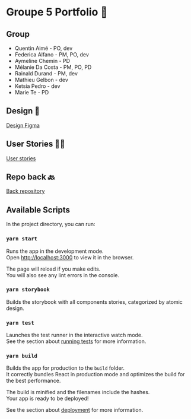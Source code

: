 # Groupe 5 Portfolio 📖

## Group 

- Quentin Aimé - PO, dev
- Federica Alfano - PM, PO, dev
- Aymeline Chemin - PD
- Mélanie Da Costa - PM, PO, PD
- Rainald Durand - PM, dev
- Mathieu Gelbon - dev
- Ketsia Pedro - dev
- Marie Te - PD

## Design 🎨

[Design Figma](https://www.figma.com/file/PbLFSbWmfnNaHe52XUc0oR/GROUPE-5?node-id=76%3A2)

## User Stories ✍🏻

[User stories](https://docs.google.com/document/d/1XnPvPou2BVnthXuB6Kxbs9q2YfC55Md6PAyPF2Cxauw/edit?usp=sharing)

## Repo back 🔙

[Back repository](https://github.com/raindevops/student_platform)


## Available Scripts

In the project directory, you can run:

### `yarn start`

Runs the app in the development mode.<br />
Open [http://localhost:3000](http://localhost:3000) to view it in the browser.

The page will reload if you make edits.<br />
You will also see any lint errors in the console.

### `yarn storybook`

Builds the storybook with all components stories, categorized by atomic design.

### `yarn test`

Launches the test runner in the interactive watch mode.<br />
See the section about [running tests](https://facebook.github.io/create-react-app/docs/running-tests) for more information.

### `yarn build`

Builds the app for production to the `build` folder.<br />
It correctly bundles React in production mode and optimizes the build for the best performance.

The build is minified and the filenames include the hashes.<br />
Your app is ready to be deployed!

See the section about [deployment](https://facebook.github.io/create-react-app/docs/deployment) for more information.



